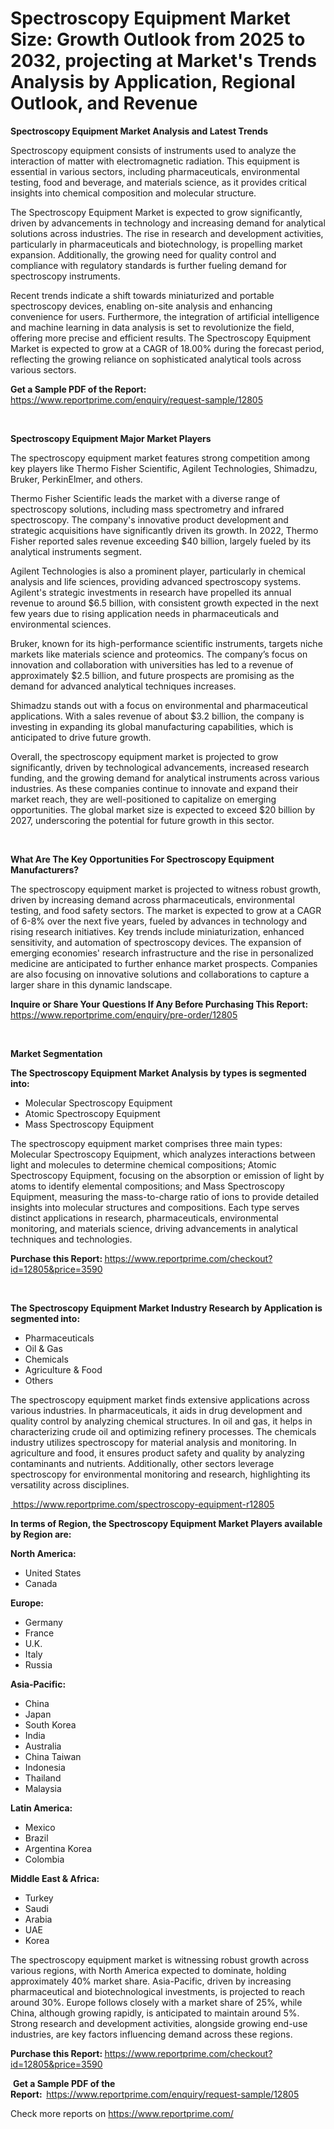 <p><h1>Spectroscopy Equipment Market Size: Growth Outlook from 2025 to 2032, projecting at Market's Trends Analysis by Application, Regional Outlook, and Revenue</h1></p><p><strong>Spectroscopy Equipment Market Analysis and Latest Trends</strong></p>
<p><p>Spectroscopy equipment consists of instruments used to analyze the interaction of matter with electromagnetic radiation. This equipment is essential in various sectors, including pharmaceuticals, environmental testing, food and beverage, and materials science, as it provides critical insights into chemical composition and molecular structure.</p><p>The Spectroscopy Equipment Market is expected to grow significantly, driven by advancements in technology and increasing demand for analytical solutions across industries. The rise in research and development activities, particularly in pharmaceuticals and biotechnology, is propelling market expansion. Additionally, the growing need for quality control and compliance with regulatory standards is further fueling demand for spectroscopy instruments.</p><p>Recent trends indicate a shift towards miniaturized and portable spectroscopy devices, enabling on-site analysis and enhancing convenience for users. Furthermore, the integration of artificial intelligence and machine learning in data analysis is set to revolutionize the field, offering more precise and efficient results. The Spectroscopy Equipment Market is expected to grow at a CAGR of 18.00% during the forecast period, reflecting the growing reliance on sophisticated analytical tools across various sectors.</p></p>
<p><strong>Get a Sample PDF of the Report:&nbsp;</strong> <a href="https://www.reportprime.com/enquiry/request-sample/12805?utm_campaign=3495&utm_medium=2&utm_source=Github&utm_content=ia&utm_term=19032025&utm_id=spectroscopy-equipment">https://www.reportprime.com/enquiry/request-sample/12805</a></p>
<p>&nbsp;</p>
<p><strong>Spectroscopy Equipment Major Market Players</strong></p>
<p><p>The spectroscopy equipment market features strong competition among key players like Thermo Fisher Scientific, Agilent Technologies, Shimadzu, Bruker, PerkinElmer, and others. </p><p>Thermo Fisher Scientific leads the market with a diverse range of spectroscopy solutions, including mass spectrometry and infrared spectroscopy. The company's innovative product development and strategic acquisitions have significantly driven its growth. In 2022, Thermo Fisher reported sales revenue exceeding $40 billion, largely fueled by its analytical instruments segment.</p><p>Agilent Technologies is also a prominent player, particularly in chemical analysis and life sciences, providing advanced spectroscopy systems. Agilent's strategic investments in research have propelled its annual revenue to around $6.5 billion, with consistent growth expected in the next few years due to rising application needs in pharmaceuticals and environmental sciences.</p><p>Bruker, known for its high-performance scientific instruments, targets niche markets like materials science and proteomics. The company’s focus on innovation and collaboration with universities has led to a revenue of approximately $2.5 billion, and future prospects are promising as the demand for advanced analytical techniques increases.</p><p>Shimadzu stands out with a focus on environmental and pharmaceutical applications. With a sales revenue of about $3.2 billion, the company is investing in expanding its global manufacturing capabilities, which is anticipated to drive future growth.</p><p>Overall, the spectroscopy equipment market is projected to grow significantly, driven by technological advancements, increased research funding, and the growing demand for analytical instruments across various industries. As these companies continue to innovate and expand their market reach, they are well-positioned to capitalize on emerging opportunities. The global market size is expected to exceed $20 billion by 2027, underscoring the potential for future growth in this sector.</p></p>
<p>&nbsp;</p>
<p><strong>What Are The Key Opportunities For Spectroscopy Equipment Manufacturers?</strong></p>
<p><p>The spectroscopy equipment market is projected to witness robust growth, driven by increasing demand across pharmaceuticals, environmental testing, and food safety sectors. The market is expected to grow at a CAGR of 6-8% over the next five years, fueled by advances in technology and rising research initiatives. Key trends include miniaturization, enhanced sensitivity, and automation of spectroscopy devices. The expansion of emerging economies' research infrastructure and the rise in personalized medicine are anticipated to further enhance market prospects. Companies are also focusing on innovative solutions and collaborations to capture a larger share in this dynamic landscape.</p></p>
<p><strong>Inquire or Share Your Questions If Any Before Purchasing This Report:</strong> <a href="https://www.reportprime.com/enquiry/pre-order/12805?utm_campaign=3495&utm_medium=2&utm_source=Github&utm_content=ia&utm_term=19032025&utm_id=spectroscopy-equipment">https://www.reportprime.com/enquiry/pre-order/12805</a></p>
<p>&nbsp;</p>
<p><strong>Market Segmentation</strong></p>
<p><strong>The Spectroscopy Equipment Market Analysis by types is segmented into:</strong></p>
<p><ul><li>Molecular Spectroscopy Equipment</li><li>Atomic Spectroscopy Equipment</li><li>Mass Spectroscopy Equipment</li></ul></p>
<p><p>The spectroscopy equipment market comprises three main types: Molecular Spectroscopy Equipment, which analyzes interactions between light and molecules to determine chemical compositions; Atomic Spectroscopy Equipment, focusing on the absorption or emission of light by atoms to identify elemental compositions; and Mass Spectroscopy Equipment, measuring the mass-to-charge ratio of ions to provide detailed insights into molecular structures and compositions. Each type serves distinct applications in research, pharmaceuticals, environmental monitoring, and materials science, driving advancements in analytical techniques and technologies.</p></p>
<p><strong>Purchase this Report:&nbsp;</strong><a href="https://www.reportprime.com/checkout?id=12805&price=3590&utm_campaign=3495&utm_medium=2&utm_source=Github&utm_content=ia&utm_term=19032025&utm_id=spectroscopy-equipment">https://www.reportprime.com/checkout?id=12805&price=3590</a></p>
<p>&nbsp;</p>
<p><strong>The Spectroscopy Equipment Market Industry Research by Application is segmented into:</strong></p>
<p><ul><li>Pharmaceuticals</li><li>Oil & Gas</li><li>Chemicals</li><li>Agriculture & Food</li><li>Others</li></ul></p>
<p><p>The spectroscopy equipment market finds extensive applications across various industries. In pharmaceuticals, it aids in drug development and quality control by analyzing chemical structures. In oil and gas, it helps in characterizing crude oil and optimizing refinery processes. The chemicals industry utilizes spectroscopy for material analysis and monitoring. In agriculture and food, it ensures product safety and quality by analyzing contaminants and nutrients. Additionally, other sectors leverage spectroscopy for environmental monitoring and research, highlighting its versatility across disciplines.</p></p>
<p><a href="https://www.reportprime.com/spectroscopy-equipment-r12805?utm_campaign=3495&utm_medium=2&utm_source=Github&utm_content=ia&utm_term=19032025&utm_id=spectroscopy-equipment">&nbsp;https://www.reportprime.com/spectroscopy-equipment-r12805</a></p>
<p><strong>In terms of Region, the Spectroscopy Equipment Market Players available by Region are:</strong></p>
<p>
    <p> <strong> North America: </strong>
        <ul>
            <li>United States</li>
            <li>Canada</li>
        </ul>
        </p> 
    <p> <strong> Europe: </strong>
        <ul>
            <li>Germany</li>
            <li>France</li>
            <li>U.K.</li>
            <li>Italy</li>
            <li>Russia</li>
        </ul>
        </p> 
    <p> <strong> Asia-Pacific: </strong>
        <ul>
            <li>China</li>
            <li>Japan</li>
            <li>South Korea</li>
            <li>India</li>
            <li>Australia</li>
            <li>China Taiwan</li>
            <li>Indonesia</li>
            <li>Thailand</li>
            <li>Malaysia</li>
        </ul>
        </p> 
    <p> <strong> Latin America: </strong>
        <ul>
            <li>Mexico</li>
            <li>Brazil</li>
            <li>Argentina Korea</li>
            <li>Colombia</li>
        </ul>
        </p> 
    <p> <strong> Middle East & Africa: </strong>
        <ul>
            <li>Turkey</li>
            <li>Saudi</li>
            <li>Arabia</li>
            <li>UAE</li>
            <li>Korea</li>
        </ul>
    </p>
    </p>
<p><p>The spectroscopy equipment market is witnessing robust growth across various regions, with North America expected to dominate, holding approximately 40% market share. Asia-Pacific, driven by increasing pharmaceutical and biotechnological investments, is projected to reach around 30%. Europe follows closely with a market share of 25%, while China, although growing rapidly, is anticipated to maintain around 5%. Strong research and development activities, alongside growing end-use industries, are key factors influencing demand across these regions.</p></p>
<p><strong>Purchase this Report: </strong><a href="https://www.reportprime.com/checkout?id=12805&price=3590&utm_campaign=3495&utm_medium=2&utm_source=Github&utm_content=ia&utm_term=19032025&utm_id=spectroscopy-equipment">https://www.reportprime.com/checkout?id=12805&price=3590</a></p>
<p>&nbsp;<strong>Get a Sample PDF of the Report:&nbsp;&nbsp;</strong><a href="https://www.reportprime.com/enquiry/request-sample/12805?utm_campaign=3495&utm_medium=2&utm_source=Github&utm_content=ia&utm_term=19032025&utm_id=spectroscopy-equipment">https://www.reportprime.com/enquiry/request-sample/12805</a></p>
<p><strong></strong></p>
<p>Check more reports on <a href="https://www.reportprime.com/?utm_campaign=3495&utm_medium=2&utm_source=Github&utm_content=ia&utm_term=19032025&utm_id=spectroscopy-equipment">https://www.reportprime.com/</a></p>